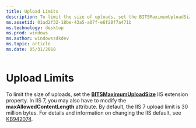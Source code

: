 ```yaml
---
title: Upload Limits
description: To limit the size of uploads, set the BITSMaximumUploadSize IIS extension property.
ms.assetid: 01ad2f32-18be-43a5-a07f-e6f28f7a471b
ms.technology: desktop
ms.prod: windows
ms.author: windowssdkdev
ms.topic: article
ms.date: 05/31/2018
---
```


# Upload Limits

To limit the size of uploads, set the [**BITSMaximumUploadSize**](bits-iis-extension-properties.md) IIS extension property. In IIS 7, you may also have to modify the **maxAllowedContentLength** attribute. By default, the IIS 7 upload limit is 30 million bytes. For details and information on changing the IIS default, see [KB942074](http://go.microsoft.com/fwlink/p/?linkid=105575).

 

 




